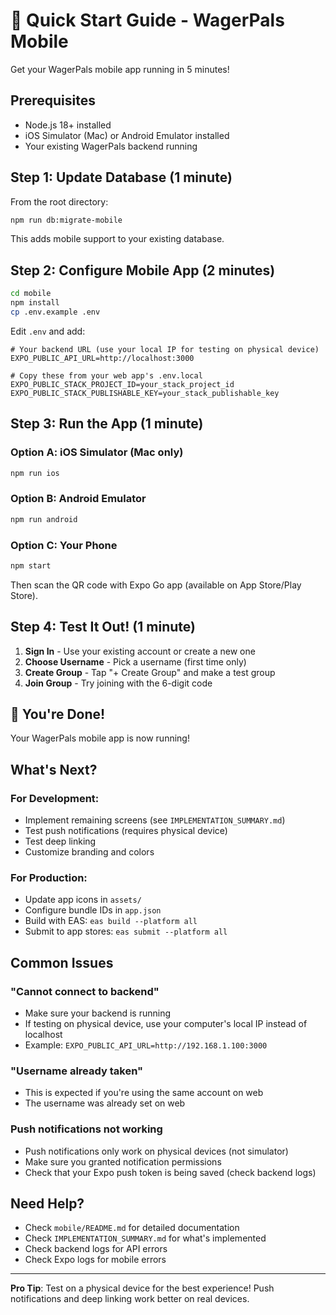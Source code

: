 # 🚀 Quick Start Guide - WagerPals Mobile

Get your WagerPals mobile app running in 5 minutes!

## Prerequisites
- Node.js 18+ installed
- iOS Simulator (Mac) or Android Emulator installed
- Your existing WagerPals backend running

## Step 1: Update Database (1 minute)

From the root directory:

```bash
npm run db:migrate-mobile
```

This adds mobile support to your existing database.

## Step 2: Configure Mobile App (2 minutes)

```bash
cd mobile
npm install
cp .env.example .env
```

Edit `.env` and add:

```env
# Your backend URL (use your local IP for testing on physical device)
EXPO_PUBLIC_API_URL=http://localhost:3000

# Copy these from your web app's .env.local
EXPO_PUBLIC_STACK_PROJECT_ID=your_stack_project_id
EXPO_PUBLIC_STACK_PUBLISHABLE_KEY=your_stack_publishable_key
```

## Step 3: Run the App (1 minute)

### Option A: iOS Simulator (Mac only)
```bash
npm run ios
```

### Option B: Android Emulator
```bash
npm run android
```

### Option C: Your Phone
```bash
npm start
```
Then scan the QR code with Expo Go app (available on App Store/Play Store).

## Step 4: Test It Out! (1 minute)

1. **Sign In** - Use your existing account or create a new one
2. **Choose Username** - Pick a username (first time only)
3. **Create Group** - Tap "+ Create Group" and make a test group
4. **Join Group** - Try joining with the 6-digit code

## 🎉 You're Done!

Your WagerPals mobile app is now running!

## What's Next?

### For Development:
- Implement remaining screens (see `IMPLEMENTATION_SUMMARY.md`)
- Test push notifications (requires physical device)
- Test deep linking
- Customize branding and colors

### For Production:
- Update app icons in `assets/`
- Configure bundle IDs in `app.json`
- Build with EAS: `eas build --platform all`
- Submit to app stores: `eas submit --platform all`

## Common Issues

### "Cannot connect to backend"
- Make sure your backend is running
- If testing on physical device, use your computer's local IP instead of localhost
- Example: `EXPO_PUBLIC_API_URL=http://192.168.1.100:3000`

### "Username already taken"
- This is expected if you're using the same account on web
- The username was already set on web

### Push notifications not working
- Push notifications only work on physical devices (not simulator)
- Make sure you granted notification permissions
- Check that your Expo push token is being saved (check backend logs)

## Need Help?

- Check `mobile/README.md` for detailed documentation
- Check `IMPLEMENTATION_SUMMARY.md` for what's implemented
- Check backend logs for API errors
- Check Expo logs for mobile errors

---

**Pro Tip**: Test on a physical device for the best experience! Push notifications and deep linking work better on real devices.




